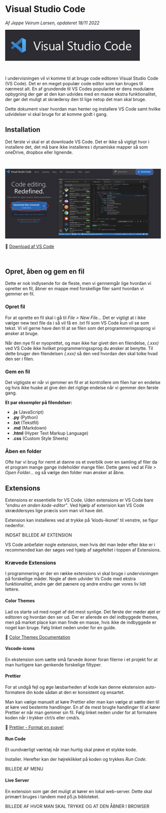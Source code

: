 # Visual Studio Code

*Af Jeppe Veirum Larsen, opdateret 18/11 2022*

![logo](./assets/logo.png)

<br>

I undervisningen vil vi komme til at bruge code editoren Visual Studio Code (VS Code). Det er en meget populær code editor som kan bruges til nærmest alt. En af grundende til VS Codes popularitet er dens modulære opbygning der gør at den kan udvides med en masse ekstra funktionalitet, der gør det muligt at skrædersy den til lige netop det man skal bruge.

Dette dokument viser hvordan man henter og installere VS Code samt hvilke udvidelser vi skal bruge for at komme godt i gang.

## Installation

Det første vi skal er at downloade VS Code. Det er ikke så vigtigt hvor i installere det, det må bare ikke installeres i dynamiske mapper så som oneDrive, dropbox eller lignende.

<br>

![download](./assets/download.png)

🔗 [Download af VS Code](https://code.visualstudio.com/Download)

<br>

## Opret, åben og gem en fil

Dette er nok indlysende for de fleste, men vi gennemgår lige hvordan vi opretter en fil, åbner en mappe med forskellige filer samt hvordan vi gemmer en fil.

### Opret fil

For at oprette en fil skal i gå til *File > New File...* Det er vigtigt at i ikke vælger new text file da i så vil få en .txt fil som VS Code kun vil se som tekst. Vi vil gerne have den til at se filen som det programmeringssprog vi ønsker at bruge.

Når den nye fil er nyoprettet, og man ikke har givet den en filendelse, *(.xxx)* ved VS Code ikke hvilket programmeringssprog du ønsker at benytte. Til dette bruger den filendelsen *(.xxx)* så den ved hvordan den skal tolke hvad den ser i filen.

### Gem en fil
Det vigtigste er når vi gemmer en fil er at kontrollere om filen har en endelse og hvis ikke huske at give den det rigtige endelse når vi gemmer den første gang. 


**Et par eksempler på filendelser:**

- **.js** (JavaScript)
- **.py** (Python)
- **.txt** (Tekstfil)
- **.md** (Markdown)
- **.html** (Hyper Text Markup Language)
- **.css** (Custom Style Sheets)



### Åben en folder

Ofte har vi brug for nemt at danne os et overblik over en samling af filer da et program mange gange indeholder mange filer. Dette gøres ved at *File > Open Folder...* og så vælge den folder man ønsker at åbne.




## Extensions
Extensions er essentielle for VS Code. Uden extensions er VS Code bare *"endnu en anden kode-editor"*. Ved hjælp af extension kan VS Code skræddersyes lige præcis som man vil have det. 

Extension kan installeres ved at trykke på 'klods-ikonet' til venstre, se figur nedenfor.



INDSAT BILLEDE AF EXTENSION



VS Code anbefaler nogle extension, men hvis det man leder efter ikke er i recommended kan der søges ved hjælp af søgefeltet i toppen af Extensions. 

### Krævede Extensions

I programmering er der en række extensions vi skal bruge i undervisningen på forskellige måder. Nogle af dem udvider Vs Code med ekstra funktionalitet, andre gør det pænere og andre endnu gør vores liv lidt lettere.

#### Color Themes
Lad os starte ud med noget af det mest synlige. Det første der møder øjet er editoren og hvordan den ser ud. Der er allerede en del indbyggede themes, men på market place kan man finde en masse, hvis ikke de indbyggede er noget kan bruge. Følg linket neden under for en guide. 

🔗 [Color Themes Documentation](https://code.visualstudio.com/docs/getstarted/themes)

#### Vscode-icons
En ekstension som sætte små farvede ikoner foran filerne i et projekt for at man hurtigere kan genkende forskelige filtyper.

#### Prettier
For at undgå fejl og øge læsbarheden af kode kan denne ekstension auto-formatere din kode sådan at den er konsistent og ensartet.

Man kan vælge manuelt at køre Prettier eller man kan vælge at sætte den til at køre ved bestemte handlinger. 
En af de mest brugte handlinger til at kører Prettier er når man gemmer sin fil. Følg linket neden under for at formatere koden når i trykker ctrl/s eller cmd/s.

🔗 [Prettier - Format on svave!](https://scottsauber.com/2017/06/10/prettier-format-on-save-never-worry-about-formatting-javascript-again/)

#### Run Code
Et uundværligt værktøj når man hurtig skal prøve et stykke kode.

Installer. Herefter kan der højreklikket på koden og trykkes *Run Code*.

BILLEDE AF MENU

#### Live Server
En extension som gør det muligt at kører en lokal web-server. Dette skal primært bruges i tandem med p5.js bibloteket.

BILLEDE AF HVOR MAN SKAL TRYKKE OG AT DEN ÅBNER I BROWSER

